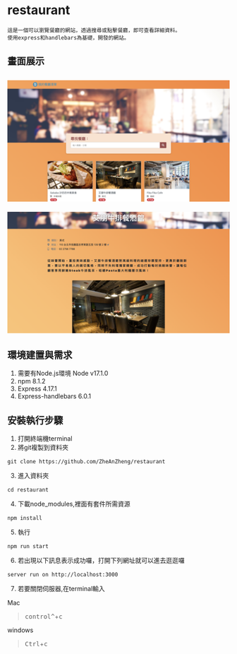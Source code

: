 # restaurant
```
這是一個可以瀏覽餐廳的網站，透過搜尋或點擊餐廳，即可查看詳細資料。
使用express和handlebars為基礎，開發的網站。
```

## 畫面展示
![image](https://github.com/ZheAnZheng/restaurant/blob/master/public/image/interface.png)
---

![image2](https://github.com/ZheAnZheng/restaurant/blob/master/public/image/interface_2.png)

## 環境建置與需求

1. 需要有Node.js環境 Node v17.1.0
2. npm 8.1.2
2. Express 4.17.1
3. Express-handlebars 6.0.1

## 安裝執行步驟
1. 打開終端機terminal
2. 將git複製到資料夾
```
git clone https://github.com/ZheAnZheng/restaurant
```
3. 進入資料夾
```
cd restaurant
```
4. 下載node_modules,裡面有套件所需資源
```
npm install
```
5. 執行
```
npm run start
```
6. 若出現以下訊息表示成功囉，打開下列網址就可以進去逛逛囉
```
server run on http://localhost:3000
```
7. 若要關閉伺服器,在terminal輸入


 Mac 
 > <kbd>control^</kbd>+<kbd>c</kbd>

windows 

> <kbd>Ctrl</kbd>+<kbd>c</kbd>
